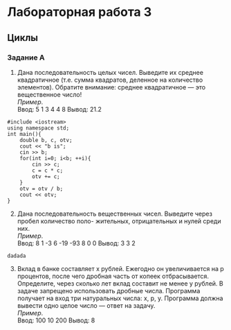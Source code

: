 # Лабораторная работа 3

## Циклы

### **Задание A**

1. Дана последовательность целых чисел. Выведите их среднее квадратичное (т.е. сумма
квадратов, деленное на количество элементов). Обратите внимание: среднее квадратичное
— это вещественное число!<br>*Пример*.<br>Ввод: 5 1 3 4 4 8
Вывод: 21.2

```
#include <iostream>  
using namespace std;    
int main(){  
    double b, c, otv;   
    cout << "b is";  
    cin >> b;
    for(int i=0; i<b; ++i){
        cin >> c;
        c = c * c;
        otv += c;
    }
    otv = otv / b;
    cout << otv;
}
```
2. Дана последовательность вещественных чисел. Выведите через пробел количество поло-
жительных, отрицательных и нулей среди них.
<br>*Пример*.<br>
Ввод: 8 1 -3 6 -19 -93 8 0 0
Вывод: 3 3 2

```
dadada
```
3. Вклад в банке составляет x рублей. Ежегодно он увеличивается на p процентов, после чего
дробная часть от копеек отбрасывается. Определите, через сколько лет вклад составит не
менее y рублей. В задаче запрещено использовать дробные числа.
Программа получает на вход три натуральных числа: x, p, y. Программа должна вывести
одно целое число — ответ на задачу.
<br>*Пример*.<br> Ввод: 100 10 200
Вывод: 8

